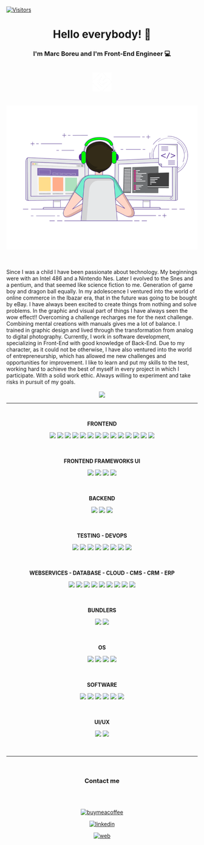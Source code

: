 ### 
[![Visitors](https://api.visitorbadge.io/api/visitors?path=https%3A%2F%2Fgithub.com%2Fmarcboreu&label=Visitors&labelColor=%23000000&countColor=%23d9e3f0&style=flat-square&labelStyle=upper)](https://visitorbadge.io/status?path=https%3A%2F%2Fgithub.com%2Fmarcboreu)
<h1 align="center">Hello everybody! 👋 </h1>
<h3 align="center">I'm Marc Boreu and I'm Front-End Engineer 💻</h3>
<br>
<div align="center">
<img src="./assets/logoMarcBoreu___.png" width="50" alt="Marc Boreu">
</div>
<br>
<br>
<div align="center">
<img src="./assets/devmboreu.gif" alt="Marc Boreu">
</div>
<br>
<br>



Since I was a child I have been passionate about technology. My beginnings were with an Intel 486 and a Nintendo Nes. Later I evolved to the Snes and a pentium, and that seemed like science fiction to me. Generation of game boy and dragon ball equally. In my adolescence I ventured into the world of online commerce in the Ibazar era, that in the future was going to be bought by eBay. I have always been excited to create things from nothing and solve problems. In the graphic and visual part of things I have always seen the wow effect!! Overcoming a challenge recharges me for the next challenge. Combining mental creations with manuals gives me a lot of balance. I trained in graphic design and lived through the transformation from analog to digital photography. Currently, I work in software development, specializing in Front-End with good knowledge of Back-End. Due to my character, as it could not be otherwise, I have also ventured into the world of entrepreneurship, which has allowed me new challenges and opportunities for improvement. I like to learn and put my skills to the test, working hard to achieve the best of myself in every project in which I participate. With a solid work ethic. Always willing to experiment and take risks in pursuit of my goals.

<div align="center">
  <a href="https://github.com/marcboreu">
    <img align="center" src="https://github-readme-stats.vercel.app/api/top-langs/?username=marcboreu&layout=compact&langs_count=8&theme=dark&bg_color=00000000&hide_border=true" />
  </a>
  
</div>

---
<br>


<p align="center"><strong>FRONTEND</strong></p>
<div align="center">
<img src="https://img.shields.io/badge/HTML5-E34F26?style=for-the-badge&logo=html5&logoColor=white" height="20" />
<img src="https://img.shields.io/badge/CSS3-1572B6?style=for-the-badge&logo=css3&logoColor=white" height="20" />
<img src="https://img.shields.io/badge/Sass-CC6699?style=for-the-badge&logo=sass&logoColor=white" height="20" />
<img src="https://img.shields.io/badge/JavaScript-F7DF1E?style=for-the-badge&logo=javascript&logoColor=black" height="20" />
<img src="https://img.shields.io/badge/jQuery-0769AD?style=for-the-badge&logo=jquery&logoColor=white" height="20" />
<img src="https://img.shields.io/badge/TypeScript-007ACC?style=for-the-badge&logo=typescript&logoColor=white" height="20" />
<img src="https://img.shields.io/badge/json%20web%20tokens-323330?style=for-the-badge&logo=json-web-tokens&logoColor=pink" height="20" />
<img src="https://img.shields.io/badge/React-20232A?style=for-the-badge&logo=react&logoColor=61DAFB" height="20" />
<img src="https://img.shields.io/badge/React_Router-CA4245?style=for-the-badge&logo=react-router&logoColor=white" height="20" />
<img src="https://img.shields.io/badge/Redux-593D88?style=for-the-badge&logo=redux&logoColor=white" height="20" />
<img src="https://img.shields.io/badge/Redux-Saga-593D88?style=for-the-badge&logo=redux&logoColor=white" height="20" />
<img src="https://img.shields.io/badge/Vue.js-35495E?style=for-the-badge&logo=vue.js&logoColor=4FC08D" height="20" />
<img src="https://img.shields.io/badge/Three.js-F7DF1E?style=for-the-badge&logo=Three.js&logoColor=black" height="20" />
<img src="https://img.shields.io/badge/i18next-38B2AC?style=for-the-badge&logo=i18next&logoColor=white" height="20" />
</div>
<br>
<br>
<p align="center"><strong>FRONTEND FRAMEWORKS UI</strong></p>
<div align="center">
<img src="https://img.shields.io/badge/Tailwind_CSS-38B2AC?style=for-the-badge&logo=tailwind-css&logoColor=white" height="20" />
<img src="https://img.shields.io/badge/Bootstrap-563D7C?style=for-the-badge&logo=bootstrap&logoColor=white" height="20" />
<img src="https://img.shields.io/badge/styled--components-DB7093?style=for-the-badge&logo=styled-components&logoColor=white" height="20" />
<img src="https://img.shields.io/badge/Material--UI-0081CB?style=for-the-badge&logo=materialdesign&logoColor=white" height="20" />
</div>
<br>
<br>
<p align="center"><strong>BACKEND</strong></p>
<div align="center">
<img src="https://img.shields.io/badge/Node.js-43853D?style=for-the-badge&logo=node.js&logoColor=white" height="20" />
<img src="https://img.shields.io/badge/Express.js-404D59?style=for-the-badge" height="20" />
<img src="https://img.shields.io/badge/PHP-777BB4?style=for-the-badge&logo=php&logoColor=white" height="20" />
</div>
<br>
<br>
<p align="center"><strong>TESTING - DEVOPS</strong></p>
<div align="center">

<img src="https://img.shields.io/badge/Jest-323330?style=for-the-badge&logo=Jest&logoColor=white" height="20" />
<img src="https://img.shields.io/badge/testing%20library-323330?style=for-the-badge&logo=testing-library&logoColor=red" height="20" />
<img src="https://img.shields.io/badge/mocha.js-323330?style=for-the-badge&logo=mocha&logoColor=Brown" height="20" />
<img src="https://img.shields.io/badge/ESLint-4B3263?style=for-the-badge&logo=eslint&logoColor=white" height="20" />
<img src="https://img.shields.io/badge/prettier-1A2C34?style=for-the-badge&logo=prettier&logoColor=F7BA3E" height="20" />
<img src="https://img.shields.io/badge/stylelint-000?style=for-the-badge&logo=stylelint&logoColor=white" height="20" />
<img src="https://img.shields.io/badge/Jenkins-D24939?style=for-the-badge&logo=Jenkins&logoColor=white" height="20" />
<img src="https://img.shields.io/badge/docker-%230db7ed.svg?style=for-the-badge&logo=docker&logoColor=white" height="20" />
</div>
<br>
<br>
<p align="center"><strong>WEBSERVICES - DATABASE - CLOUD - CMS - CRM - ERP</strong></p>
<div align="center">
<img src="https://img.shields.io/badge/GraphQL-DB7093?style=for-the-badge&logo=GraphQL&logoColor=white" height="20" />
<img src="https://img.shields.io/badge/MySQL-00000F?style=for-the-badge&logo=mysql&logoColor=white" height="20" />
<img src="https://img.shields.io/badge/MongoDB-4EA94B?style=for-the-badge&logo=mongodb&logoColor=white" height="20" />
<img src="https://img.shields.io/badge/Firebase-039BE5?style=for-the-badge&logo=Firebase&logoColor=white" height="20" />
<img src="https://img.shields.io/badge/Google_Cloud-4285F4?style=for-the-badge&logo=google-cloud&logoColor=white" height="20" />
<img src="https://img.shields.io/badge/Salesforce-00A1E0?style=for-the-badge&logo=Salesforce&logoColor=white" height="20" />
<img src="https://img.shields.io/badge/Wordpress-21759B?style=for-the-badge&logo=wordpress&logoColor=white" height="20" />
<img src="https://img.shields.io/badge/WooCommerce-563D7C?style=for-the-badge&logo=WooCommerce&logoColor=white" height="20" />
<img src="https://img.shields.io/badge/Drupal-0081CB?style=for-the-badge&logo=Drupal&logoColor=white" height="20" />
</div>
<br>
<br>
<p align="center"><strong>BUNDLERS</strong></p>
<div align="center">
<img src="https://img.shields.io/badge/Vite-563D7C?style=for-the-badge&logo=Vite&logoColor=white" height="20" />
<img src="https://img.shields.io/badge/Webpack-%230db7ed.svg?style=for-the-badge&logo=Webpack&logoColor=white" height="20" />
</div>
<br>
<br>
<p align="center"><strong>OS</strong></p>
<div align="center">
<img src="https://img.shields.io/badge/Windows-0078D6?style=for-the-badge&logo=windows&logoColor=white" height="20" />
<img src="https://img.shields.io/badge/mac%20os-000000?style=for-the-badge&logo=apple&logoColor=white" height="20" />
<img src="https://img.shields.io/badge/Linux-FCC624?style=for-the-badge&logo=linux&logoColor=black" height="20" />
<img src="https://img.shields.io/badge/Proxmox-FF9A00?style=for-the-badge&logo=proxmox&logoColor=white" height="20" />
</div>
<br>
<br>
<p align="center"><strong>SOFTWARE</strong></p>
<div align="center">
<img src="https://img.shields.io/badge/Visual_Studio_Code-0078D4?style=for-the-badge&logo=visual%20studio%20code&logoColor=white" height="20" />
<img src="https://img.shields.io/badge/Postman-FF6C37?style=for-the-badge&logo=postman&logoColor=white" height="20" />

<img src="https://img.shields.io/badge/Adobe%20Photoshop-31A8FF?style=for-the-badge&logo=Adobe%20Photoshop&logoColor=black" height="20" />
<img src="https://img.shields.io/badge/Adobe%20Illustrator-FF9A00?style=for-the-badge&logo=adobe%20illustrator&logoColor=white" height="20" />
<img src="https://img.shields.io/badge/Adobe%20after%20affects-CF96FD?style=for-the-badge&logo=Adobe%20after%20effects&logoColor=393665" height="20" />
<img src="https://img.shields.io/badge/Adobe%20Premiere%20Pro-9999FF?style=for-the-badge&logo=Adobe%20Premiere%20Pro&logoColor=white" height="20" />

</div>
<br>
<br>
<p align="center"><strong>UI/UX</strong></p>
<div align="center">
<img src="https://img.shields.io/badge/Adobe%20XD-470137?style=for-the-badge&logo=Adobe%20XD&logoColor=#FF61F6" height="20" />
<img src="https://img.shields.io/badge/Figma-F24E1E?style=for-the-badge&logo=figma&logoColor=white" height="20" />
</div>
<br>
<br>


---
<br>

<h3 align="center">Contact me</h3>

<br>
<br>
<div align="center">


[![buymeacoffee](https://img.shields.io/badge/Buy_Me_A_Coffee-FFDD00?style=for-the-badge&logo=buy-me-a-coffee&logoColor=black)](https://www.buymeacoffee.com/marcboreu)

[![linkedin](https://img.shields.io/badge/LinkedIn-0077B5?style=for-the-badge&logo=linkedin&logoColor=white)](https://www.linkedin.com/in/marcboreu)

[![web](https://img.shields.io/badge/website-000000?style=for-the-badge&logo=About.me&logoColor=white)](https://marcboreu.com)

</div>

